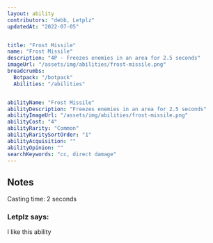 ```yaml
---
layout: ability
contributors: "debb, Letplz"
updatedAt: "2022-07-05"


title: "Frost Missile"
name: "Frost Missile"
description: "4P - Freezes enemies in an area for 2.5 seconds"
imageUrl: "/assets/img/abilities/frost-missile.png"
breadcrumbs:
  Botpack: "/botpack"
  Abilities: "/abilities"


abilityName: "Frost Missile"
abilityDescription: "Freezes enemies in an area for 2.5 seconds"
abilityImageUrl: "/assets/img/abilities/frost-missile.png"
abilityCost: "4"
abilityRarity: "Common"
abilityRaritySortOrder: "1"
abilityAcquisition: ""
abilityOpinion: ""
searchKeywords: "cc, direct damage"
---
```


## Notes
Casting time: 2 seconds

### Letplz says:
I like this ability
